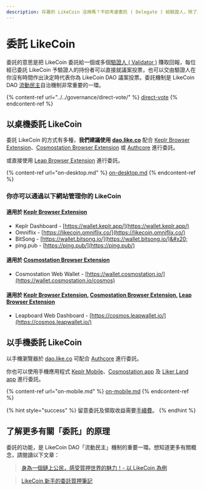 ```yaml
---
description: 存著的 LikeCoin 沒用嗎？不妨考慮委託 ( Delegate ) 給驗證人，除了讓驗證人代表你對社群議案投票以外，也能同時賺取回報
---
```


# 委託 LikeCoin

委託的意思是把 LikeCoin 委託給一個或多個[驗證人 ( Validator )](../../governance/what-is-a-validator/) 賺取回報，每位經已委託 LikeCoin 予驗證人的持份者可以直接就議案投票，也可以交由驗證人在你沒有時間作出決定時代表你為 LikeCoin DAO 議案投票。委託機制是 LikeCoin DAO [流動民主](../../governance/liquid-democracy.md)自治機制非常重要的一環。

{% content-ref url="../../governance/direct-vote/" %}
[direct-vote](../../governance/direct-vote/)
{% endcontent-ref %}

## 以桌機委託 LikeCoin

委託 LikeCoin 的方式有多種，**我們建議使用** [**dao.like.co**](./#delegate-via-dao.like.co) 配合 [Keplr Browser Extension](../../wallet/keplr/)、[Cosmostation Browser Extension](../../wallet/cosmostation/) 或 [Authcore](../../../user-guide/liker-id/register/) 進行委託。

或直接使用 [Leap Browser Extension](../../wallet/leap/) 進行委託。&#x20;

{% content-ref url="on-desktop.md" %}
[on-desktop.md](on-desktop.md)
{% endcontent-ref %}

### 你亦可以通過以下網站管理你的 LikeCoin

#### 適用於 [Keplr Browser Extension](../../wallet/keplr/)

* Keplr Dashboard - [https://wallet.keplr.app/](https://wallet.keplr.app/)
* Omniflix - [https://likecoin.omniflix.co/](https://likecoin.omniflix.co/)
* BitSong - [https://wallet.bitsong.io/](https://wallet.bitsong.io/)&#x20;
* ping.pub - [https://ping.pub/](https://ping.pub/)

#### 適用於 [Cosmostation Browser Extension](../../wallet/cosmostation/)

* Cosmostation Web Wallet - [https://wallet.cosmostation.io/](https://wallet.cosmostation.io/cosmos)

#### 適用於 [Keplr Browser Extension](../../wallet/keplr/), [Cosmostation Browser Extension](../../wallet/cosmostation/), [Leap Browser Extension](../../wallet/leap/)

* Leapboard Web Dashboard - [https://cosmos.leapwallet.io/](https://cosmos.leapwallet.io/)

## 以手機委託 LikeCoin

以手機瀏覽器於 [dao.like.co](https://dao.like.co/) 可配合 [Authcore](../../../user-guide/liker-id/register/) 進行委託。

你也可以使用手機應用程式 [Keplr Mobile](../../wallet/keplr-mobile/)、[Cosmostation app](../../wallet/cosmostation-mobile/) 及 [Liker Land app](../../../user-guide/liker-land/download.md) 進行委託。

{% content-ref url="on-mobile.md" %}
[on-mobile.md](on-mobile.md)
{% endcontent-ref %}

{% hint style="success" %}
留意委託及領取收益需要[手續費](../../wallet/transaction-fee.md)。
{% endhint %}

## 了解更多有關「委託」的原理

委託的功能，是 LikeCoin DAO「流動民主」機制的重要一環。想知道更多有關概念，請閱讀以下文章：

> [身為一個鏈上公民，感受質押世界的魅力！- 以 LikeCoin 為例](https://matters.news/@dablog/%E8%BA%AB%E7%82%BA%E4%B8%80%E5%80%8B%E9%8F%88%E4%B8%8A%E5%85%AC%E6%B0%91-%E6%84%9F%E5%8F%97%E8%B3%AA%E6%8A%BC%E4%B8%96%E7%95%8C%E7%9A%84%E9%AD%85%E5%8A%9B-%E4%BB%A5-like-coin-%E7%82%BA%E4%BE%8B-zdpuB1ePtb7TNzYpbfkdhNmf8REKkQxNX5MgRRir1BG6pWVts)

> [LikeCoin 新手的委託質押筆記](https://matters.news/@huanlin/like-coin-%E6%96%B0%E6%89%8B%E7%9A%84%E5%A7%94%E8%A8%97%E8%B3%AA%E6%8A%BC%E7%AD%86%E8%A8%98-bafyreifhicuom74neq4sojpkta6thdsia3y4zf7dmolgajvgph4c3usx5u)
